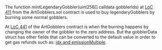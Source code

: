 The function mintLegendaryGobbler(uint256[] calldata gobblerIds) at [LoC 411](https://github.com/code-423n4/2022-09-artgobblers/blob/d2087c5a8a6a4f1b9784520e7fe75afa3a9cbdbe/src/ArtGobblers.sol#L411) from the ArtGobblers.sol contract is used to buy legendaryGobblers by burning some normal gobblers.

At [LoC 441](https://github.com/code-423n4/2022-09-artgobblers/blob/d2087c5a8a6a4f1b9784520e7fe75afa3a9cbdbe/src/ArtGobblers.sol#L441) of the ArtGobblers contract  is when the burning happens by changing the owner of the gobbler to the zero address. But the gobblerData struct has other fields that can be converted to the default value in order to get gas refunds such as: [idx and emissionMultiple](https://github.com/code-423n4/2022-09-artgobblers/blob/d2087c5a8a6a4f1b9784520e7fe75afa3a9cbdbe/src/utils/token/GobblersERC721.sol#L34).

